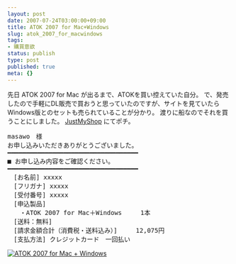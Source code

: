 ```yaml
---
layout: post
date: 2007-07-24T03:00:00+09:00
title: ATOK 2007 for Mac+Windows
slug: atok_2007_for_macwindows
tags:
- 購買意欲
status: publish
type: post
published: true
meta: {}
---
```

先日 ATOK 2007 for Mac が出るまで、ATOKを買い控えていた自分。
で、発売したので手軽にDL販売で買おうと思っていたのですが、サイトを見ていたらWindows版とのセットも売られていることが分かり。
渡りに船なのでそれを買うことにしました。
<a href="https://www.justmyshop.com/app/mypage/doc/index.html?w=cojp_wtp01">JustMyShop</a> にてポチ。
<pre>
masawo　様
お申し込みいただきありがとうございました。
━━━━━━━━━━━━━━━━━━━━━━━━━━━━━━━━━━━
■ お申し込み内容をご確認ください。
━━━━━━━━━━━━━━━━━━━━━━━━━━━━━━━━━━━
　[お名前] xxxxx
　[フリガナ] xxxxx
　[受付番号] xxxxx
　[申込製品]
　　・ATOK 2007 for Mac＋Windows　　　1本
　[送料：無料]
　[請求金額合計（消費税・送料込み）]　　　12,075円
　[支払方法] クレジットカード　一回払い
</pre>
<a href="http://www.amazon.co.jp/exec/obidos/ASIN/B000RKVIWW/masawo-22/ref=nosim/" name="amazletlink" target="_blank"><img src="http://g-ec2.images-amazon.com/images/I/31OsJkUbuNL.jpg" alt="ATOK 2007 for Mac + Windows" style="border: none;" /></a>
